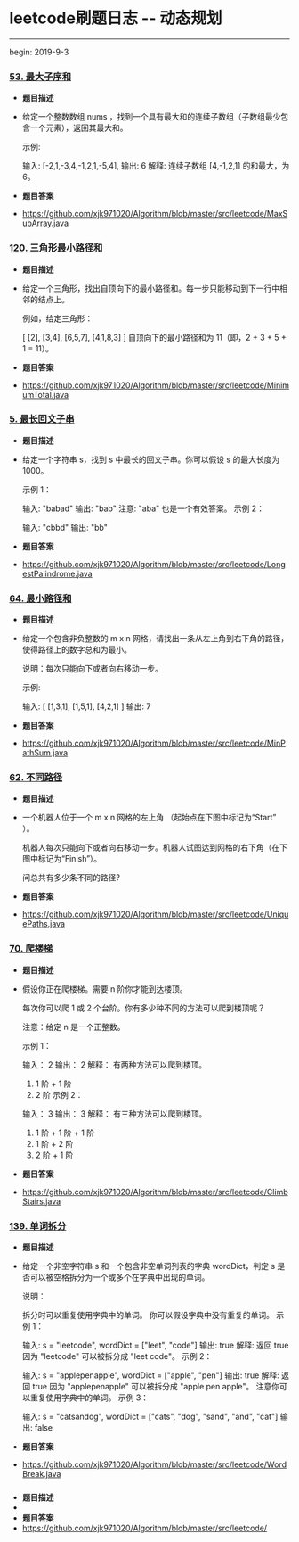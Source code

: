# leetcode刷题日志 -- 动态规划

------

begin: 2019-9-3

### [53. 最大子序和](https://leetcode-cn.com/problems/maximum-subarray/)

- **题目描述**

- 给定一个整数数组 nums ，找到一个具有最大和的连续子数组（子数组最少包含一个元素），返回其最大和。

  示例:

  输入: [-2,1,-3,4,-1,2,1,-5,4],
  输出: 6
  解释: 连续子数组 [4,-1,2,1] 的和最大，为 6。

- **题目答案**

- https://github.com/xjk971020/Algorithm/blob/master/src/leetcode/MaxSubArray.java

### [120. 三角形最小路径和](https://leetcode-cn.com/problems/triangle/)

- **题目描述**

- 给定一个三角形，找出自顶向下的最小路径和。每一步只能移动到下一行中相邻的结点上。

  例如，给定三角形：

  [
       [2],
      [3,4],
     [6,5,7],
    [4,1,8,3]
  ]
  自顶向下的最小路径和为 11（即，2 + 3 + 5 + 1 = 11）。

- **题目答案**

- https://github.com/xjk971020/Algorithm/blob/master/src/leetcode/MinimumTotal.java

### [5. 最长回文子串](https://leetcode-cn.com/problems/longest-palindromic-substring/)

- **题目描述**

- 给定一个字符串 s，找到 s 中最长的回文子串。你可以假设 s 的最大长度为 1000。

  示例 1：

  输入: "babad"
  输出: "bab"
  注意: "aba" 也是一个有效答案。
  示例 2：

  输入: "cbbd"
  输出: "bb"

- **题目答案**

- https://github.com/xjk971020/Algorithm/blob/master/src/leetcode/LongestPalindrome.java

###  [64. 最小路径和](https://leetcode-cn.com/problems/minimum-path-sum/)

- **题目描述**

- 给定一个包含非负整数的 m x n 网格，请找出一条从左上角到右下角的路径，使得路径上的数字总和为最小。

  说明：每次只能向下或者向右移动一步。

  示例:

  输入:
  [
    [1,3,1],
    [1,5,1],
    [4,2,1]
  ]
  输出: 7

- **题目答案**

- https://github.com/xjk971020/Algorithm/blob/master/src/leetcode/MinPathSum.java

### [62. 不同路径](https://leetcode-cn.com/problems/unique-paths/)

- **题目描述**

- 一个机器人位于一个 m x n 网格的左上角 （起始点在下图中标记为“Start” ）。

  机器人每次只能向下或者向右移动一步。机器人试图达到网格的右下角（在下图中标记为“Finish”）。

  问总共有多少条不同的路径?

- **题目答案**

- https://github.com/xjk971020/Algorithm/blob/master/src/leetcode/UniquePaths.java

### [70. 爬楼梯](https://leetcode-cn.com/problems/climbing-stairs/)

- **题目描述**

- 假设你正在爬楼梯。需要 n 阶你才能到达楼顶。

  每次你可以爬 1 或 2 个台阶。你有多少种不同的方法可以爬到楼顶呢？

  注意：给定 n 是一个正整数。

  示例 1：

  输入： 2
  输出： 2
  解释： 有两种方法可以爬到楼顶。
  1.  1 阶 + 1 阶
  2.  2 阶
  示例 2：

  输入： 3
  输出： 3
  解释： 有三种方法可以爬到楼顶。
  1.  1 阶 + 1 阶 + 1 阶
  2.  1 阶 + 2 阶
  3.  2 阶 + 1 阶

- **题目答案**

- https://github.com/xjk971020/Algorithm/blob/master/src/leetcode/ClimbStairs.java

### [139. 单词拆分](https://leetcode-cn.com/problems/word-break/)

- **题目描述**

- 给定一个非空字符串 s 和一个包含非空单词列表的字典 wordDict，判定 s 是否可以被空格拆分为一个或多个在字典中出现的单词。

  说明：

  拆分时可以重复使用字典中的单词。
  你可以假设字典中没有重复的单词。
  示例 1：

  输入: s = "leetcode", wordDict = ["leet", "code"]
  输出: true
  解释: 返回 true 因为 "leetcode" 可以被拆分成 "leet code"。
  示例 2：

  输入: s = "applepenapple", wordDict = ["apple", "pen"]
  输出: true
  解释: 返回 true 因为 "applepenapple" 可以被拆分成 "apple pen apple"。
       注意你可以重复使用字典中的单词。
  示例 3：

  输入: s = "catsandog", wordDict = ["cats", "dog", "sand", "and", "cat"]
  输出: false

- **题目答案**

- https://github.com/xjk971020/Algorithm/blob/master/src/leetcode/WordBreak.java

### 

- **题目描述**
- 
- **题目答案**
- https://github.com/xjk971020/Algorithm/blob/master/src/leetcode/